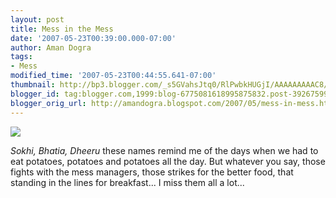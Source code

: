 ```yaml
---
layout: post
title: Mess in the Mess
date: '2007-05-23T00:39:00.000-07:00'
author: Aman Dogra
tags:
- Mess
modified_time: '2007-05-23T00:44:55.641-07:00'
thumbnail: http://bp3.blogger.com/_s5GVahsJtq0/RlPwbkHUGjI/AAAAAAAAAC8/wTQJKBur1n8/s72-c/Canteen01.jpg
blogger_id: tag:blogger.com,1999:blog-6775081618995875832.post-3926759933970495520
blogger_orig_url: http://amandogra.blogspot.com/2007/05/mess-in-mess.html
---
```


[![](http://bp3.blogger.com/_s5GVahsJtq0/RlPwbkHUGjI/AAAAAAAAAC8/wTQJKBur1n8/s320/Canteen01.jpg)](http://bp3.blogger.com/_s5GVahsJtq0/RlPwbkHUGjI/AAAAAAAAAC8/wTQJKBur1n8/s1600-h/Canteen01.jpg)

*Sokhi, Bhatia, Dheeru* these names remind me of the days when we had to eat potatoes, potatoes and
potatoes all the day. But whatever you say, those fights with the mess managers, those strikes for the better food, that standing in the lines for breakfast... I miss them all a lot...
